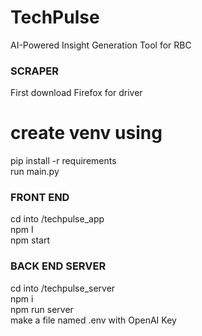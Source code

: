# TechPulse
AI-Powered Insight Generation Tool for RBC

### SCRAPER ###
First download Firefox for driver

# create venv using
pip install -r requirements
<br />
run main.py

### FRONT END ###
cd into /techpulse_app
<br />
npm I
<br />
npm start

### BACK END SERVER ###
cd into /techpulse_server
<br />
npm i
<br />
npm run server
<br />
make a file named .env with OpenAI Key
